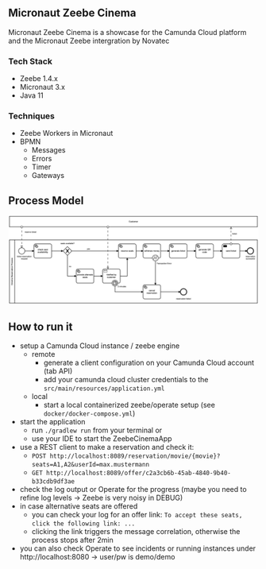 ## Micronaut Zeebe Cinema
Micronaut Zeebe Cinema is a showcase for the Camunda Cloud platform and the Micronaut Zeebe intergration by Novatec

### Tech Stack
- Zeebe 1.4.x
- Micronaut 3.x
- Java 11

### Techniques
- Zeebe Workers in Micronaut
- BPMN
    - Messages
    - Errors
    - Timer
    - Gateways

## Process Model
<img alt="process model" src="src/main/resources/reserve-tickets.png" width="900">

## How to run it
- setup a Camunda Cloud instance / zeebe engine
    - remote
        - generate a client configuration on your Camunda Cloud account (tab API)
        - add your camunda cloud cluster credentials to the `src/main/resources/application.yml`
    - local
        - start a local containerized zeebe/operate setup (see `docker/docker-compose.yml`)
- start the application
    - run `./gradlew run` from your terminal
      or
    - use your IDE to start the ZeebeCinemaApp
- use a REST client to make a reservation and check it:
    - `POST http://localhost:8089/reservation/movie/{movie}?seats=A1,A2&userId=max.mustermann`
    - `GET http://localhost:8089/offer/c2a3cb6b-45ab-4840-9b40-b33cdb9df3ae`
- check the log output or Operate for the progress (maybe you need to refine log levels -> Zeebe is very noisy in DEBUG)
- in case alternative seats are offered 
    - you can check your log for an offer link: `To accept these seats, click the following link: ...`
    - clicking the link triggers the message correlation, otherwise the process stops after 2min
- you can also check Operate to see incidents or running instances under http://localhost:8080 -> user/pw is demo/demo
